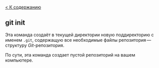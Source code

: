 [< К содержанию](readme.md#содержание)

## git init

Эта команда создаёт в текущей директории новую поддиректорию с именем `.git`, содержащую все необходимые файлы репозитория — структуру *Git*-репозитория.

По сути, эта команда создает пустой репозиторий на вашем компьютере.